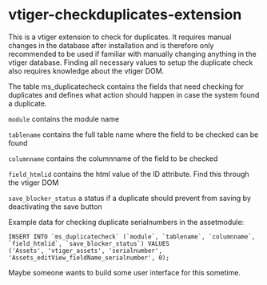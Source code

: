 # vtiger-checkduplicates-extension

This is a vtiger extension to check for duplicates. It requires manual changes in the database after installation and is therefore only recommended to be used if familiar with manually changing anything in the vtiger database. Finding all necessary values to setup the duplicate check also requires knowledge about the vtiger DOM.

The table ms_duplicatecheck contains the fields that need checking for duplicates and defines what action should happen in case the system found a duplicate.

`module` contains the module name

`tablename` contains the full table name where the field to be checked can be found

`columnname` contains the columnname of the field to be checked

`field_htmlid` contains the html value of the ID attribute. Find this through the vtiger DOM

`save_blocker_status` a status if a duplicate should prevent from saving by deactivating the save button

Example data for checking duplicate serialnumbers in the assetmodule:
```
INSERT INTO `ms_duplicatecheck` (`module`, `tablename`, `columnname`, `field_htmlid`, `save_blocker_status`) VALUES
('Assets', 'vtiger_assets', 'serialnumber', 'Assets_editView_fieldName_serialnumber', 0);
```

Maybe someone wants to build some user interface for this sometime.
